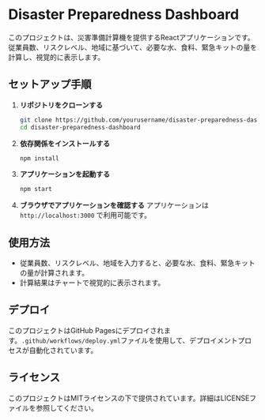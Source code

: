 # Disaster Preparedness Dashboard

このプロジェクトは、災害準備計算機を提供するReactアプリケーションです。従業員数、リスクレベル、地域に基づいて、必要な水、食料、緊急キットの量を計算し、視覚的に表示します。

## セットアップ手順

1. **リポジトリをクローンする**
   ```bash
   git clone https://github.com/yourusername/disaster-preparedness-dashboard.git
   cd disaster-preparedness-dashboard
   ```

2. **依存関係をインストールする**
   ```bash
   npm install
   ```

3. **アプリケーションを起動する**
   ```bash
   npm start
   ```

4. **ブラウザでアプリケーションを確認する**
   アプリケーションは `http://localhost:3000` で利用可能です。

## 使用方法

- 従業員数、リスクレベル、地域を入力すると、必要な水、食料、緊急キットの量が計算されます。
- 計算結果はチャートで視覚的に表示されます。

## デプロイ

このプロジェクトはGitHub Pagesにデプロイされます。`.github/workflows/deploy.yml`ファイルを使用して、デプロイメントプロセスが自動化されています。

## ライセンス

このプロジェクトはMITライセンスの下で提供されています。詳細はLICENSEファイルを参照してください。